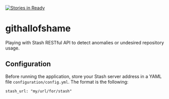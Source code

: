 [![Stories in Ready](https://badge.waffle.io/jsrois/githallofshame.png?label=ready&title=Ready)](https://waffle.io/jsrois/githallofshame)
# githallofshame
Playing with Stash RESTful API to detect anomalies or undesired repository usage.

## Configuration
Before running the application, store your Stash server address in a YAML file `configuration/config.yml`. The format is the following: 
    
    stash_url: "my/url/for/stash"

